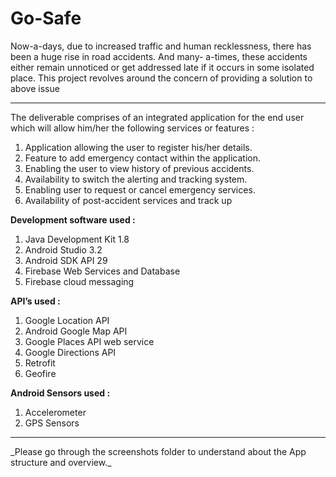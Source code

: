 # Go-Safe
Now-a-days, due to increased traffic and human recklessness, there has been a huge rise in road accidents. And many- a-times, these accidents either remain unnoticed or get addressed late if it occurs in some isolated place. This project revolves around the concern of providing a solution to above issue

<hr>

The deliverable comprises of an integrated application for the end user which will allow him/her the following services or features :

1.	Application allowing the user to register his/her details. <br>
2.	Feature to add emergency contact within the application.<br>
3.	Enabling the user to view history of previous accidents.<br>
4.	Availability to switch the alerting and tracking system.<br>
5.	Enabling user to request or cancel emergency services.<br>
6.	Availability of post-accident services and track up<br>


**Development software used :**

<ol>
<li>Java Development Kit 1.8</li>
<li>Android Studio 3.2</li>
<li>Android SDK API 29</li>
<li>Firebase Web Services and Database</li>
<li>Firebase cloud messaging</li>
</ol>

**API’s used :**

<ol>
<li>Google Location API</li>
<li>Android Google Map API</li>
<li>Google Places API web service</li>
<li>Google Directions API</li>
<li>Retrofit</li>
<li>Geofire</li>
</ol>

**Android Sensors used :**

<ol>
<li>Accelerometer</li> 
<li>GPS Sensors</li>
</ol>

<hr>
_Please go through the screenshots folder to understand about the App structure and overview._
